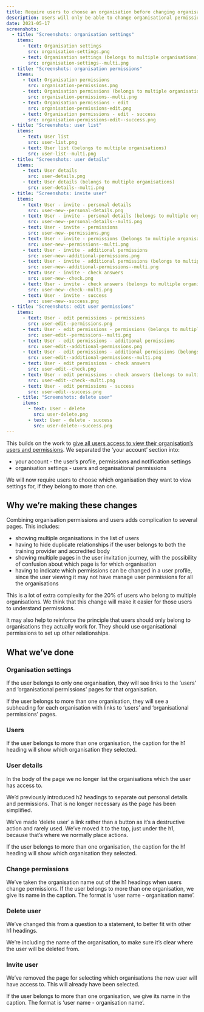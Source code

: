 ```yaml
---
title: Require users to choose an organisation before changing organisation settings
description: Users will only be able to change organisational permissions and user settings for one organisation at a time
date: 2021-05-17
screenshots:
  - title: "Screenshots: organisation settings"
    items:
      - text: Organisation settings
        src: organisation-settings.png
      - text: Organisation settings (belongs to multiple organisations)
        src: organisation-settings--multi.png
  - title: "Screenshots: organisation permissions"
    items:
      - text: Organisation permissions
        src: organisation-permissions.png
      - text: Organisation permissions (belongs to multiple organisations)
        src: organisation-permissions--multi.png
      - text: Organisation permissions - edit
        src: organisation-permissions-edit.png
      - text: Organisation permissions - edit - success
        src: organisation-permissions-edit--success.png
  - title: "Screenshots: user list"
    items:
      - text: User list
        src: user-list.png
      - text: User list (belongs to multiple organisations)
        src: user-list--multi.png
  - title: "Screenshots: user details"
    items:
      - text: User details
        src: user-details.png
      - text: User details (belongs to multiple organisations)
        src: user-details--multi.png
  - title: "Screenshots: invite user"
    items:
      - text: User - invite - personal details
        src: user-new--personal-details.png
      - text: User - invite - personal details (belongs to multiple organisations)
        src: user-new--personal-details--multi.png
      - text: User - invite - permissions
        src: user-new--permissions.png
      - text: User - invite - permissions (belongs to multiple organisations)
        src: user-new--permissions--multi.png
      - text: User - invite - additional permissions
        src: user-new--additional-permissions.png
      - text: User - invite - additional permissions (belongs to multiple organisations)
        src: user-new--additional-permissions--multi.png
      - text: User - invite - check answers
        src: user-new--check.png
      - text: User - invite - check answers (belongs to multiple organisations)
        src: user-new--check--multi.png
      - text: User - invite - success
        src: user-new--success.png
  - title: "Screenshots: edit user permissions"
    items:
      - text: User - edit permissions - permissions
        src: user-edit--permissions.png
      - text: User - edit permissions - permissions (belongs to multiple organisations)
        src: user-edit--permissions--multi.png
      - text: User - edit permissions - additional permissions
        src: user-edit--additional-permissions.png
      - text: User - edit permissions - additional permissions (belongs to multiple organisations)
        src: user-edit--additional-permissions--multi.png
      - text: User - edit permissions - check answers
        src: user-edit--check.png
      - text: User - edit permissions - check answers (belongs to multiple organisations)
        src: user-edit--check--multi.png
      - text: User - edit permissions - success
        src: user-edit--success.png
    - title: "Screenshots: delete user"
      items:
        - text: User - delete
          src: user-delete.png
        - text: User - delete - success
          src: user-delete--success.png
---
```


This builds on the work to [give all users access to view their organisation’s users and permissions](/manage-teacher-training-applications/giving-all-users-access-to-view-their-organisations-users-and-permissions). We separated the ‘your account’ section into:

- your account - the user’s profile, permissions and notification settings
- organisation settings - users and organisational permissions

We will now require users to choose which organisation they want to view settings for, if they belong to more than one.

## Why we’re making these changes

Combining organisation permissions and users adds complication to several pages. This includes:

- showing multiple organisations in the list of users
- having to hide duplicate relationships if the user belongs to both the training provider and accredited body
- showing multiple pages in the user invitation journey, with the possibility of confusion about which page is for which organisation
- having to indicate which permissions can be changed in a user profile, since the user viewing it may not have manage user permissions for all the organisations

This is a lot of extra complexity for the 20% of users who belong to multiple organisations. We think that this change will make it easier for those users to understand permissions.

It may also help to reinforce the principle that users should only belong to organisations they actually work for. They should use organisational permissions to set up other relationships.

## What we’ve done

### Organisation settings

If the user belongs to only one organisation, they will see links to the ‘users’ and ‘organisational permissions’ pages for that organisation.

If the user belongs to more than one organisation, they will see a subheading for each organisation with links to ‘users’ and ‘organisational permissions’ pages.

### Users

If the user belongs to more than one organisation, the caption for the h1 heading will show which organisation they selected.

### User details

In the body of the page we no longer list the organisations which the user has access to.

We’d previously introduced h2 headings to separate out personal details and permissions. That is no longer necessary as the page has been simplified.

We’ve made ‘delete user’ a link rather than a button as it’s a destructive action and rarely used. We’ve moved it to the top, just under the h1, because that’s where we normally place actions.

If the user belongs to more than one organisation, the caption for the h1 heading will show which organisation they selected.

### Change permissions

We’ve taken the organisation name out of the h1 headings when users change permissions. If the user belongs to more than one organisation, we give its name in the caption. The format is ‘user name - organisation name’.

### Delete user

We’ve changed this from a question to a statement, to better fit with other h1 headings.

We’re including the name of the organisation, to make sure it’s clear where the user will be deleted from.

### Invite user

We’ve removed the page for selecting which organisations the new user will have access to. This will already have been selected.

If the user belongs to more than one organisation, we give its name in the caption. The format is ‘user name - organisation name’.
